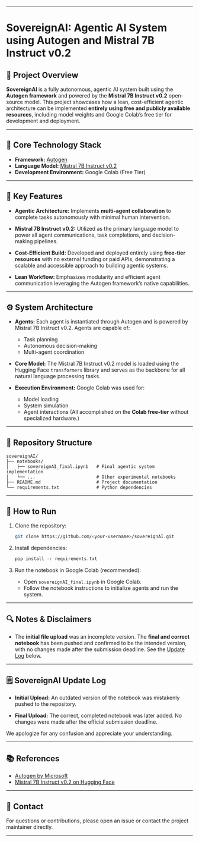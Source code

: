 
---

# SovereignAI: Agentic AI System using Autogen and Mistral 7B Instruct v0.2

## 🚀 Project Overview

**SovereignAI** is a fully autonomous, agentic AI system built using the **Autogen framework** and powered by the **Mistral 7B Instruct v0.2** open-source model.
This project showcases how a lean, cost-efficient agentic architecture can be implemented **entirely using free and publicly available resources**, including model weights and Google Colab’s free tier for development and deployment.

---

## 🧩 Core Technology Stack

* **Framework:** [Autogen](https://github.com/microsoft/autogen)
* **Language Model:** [Mistral 7B Instruct v0.2](https://huggingface.co/mistralai/Mistral-7B-Instruct-v0.2)
* **Development Environment:** Google Colab (Free Tier)

---

## 🎯 Key Features

* **Agentic Architecture:**
  Implements **multi-agent collaboration** to complete tasks autonomously with minimal human intervention.

* **Mistral 7B Instruct v0.2:**
  Utilized as the primary language model to power all agent communications, task completions, and decision-making pipelines.

* **Cost-Efficient Build:**
  Developed and deployed entirely using **free-tier resources** with no external funding or paid APIs, demonstrating a scalable and accessible approach to building agentic systems.

* **Lean Workflow:**
  Emphasizes modularity and efficient agent communication leveraging the Autogen framework’s native capabilities.

---

## ⚙️ System Architecture

* **Agents:**
  Each agent is instantiated through Autogen and is powered by Mistral 7B Instruct v0.2.
  Agents are capable of:

  * Task planning
  * Autonomous decision-making
  * Multi-agent coordination

* **Core Model:**
  The Mistral 7B Instruct v0.2 model is loaded using the Hugging Face `transformers` library and serves as the backbone for all natural language processing tasks.

* **Execution Environment:**
  Google Colab was used for:

  * Model loading
  * System simulation
  * Agent interactions
    (All accomplished on the **Colab free-tier** without specialized hardware.)

---

## 📂 Repository Structure

```plaintext
sovereignAI/
├── notebooks/
│   ├── sovereignAI_final.ipynb   # Final agentic system implementation
│   └── ...                       # Other experimental notebooks
├── README.md                     # Project documentation
└── requirements.txt              # Python dependencies
```

---

## 📝 How to Run

1. Clone the repository:

   ```bash
   git clone https://github.com/<your-username>/sovereignAI.git
   ```

2. Install dependencies:

   ```bash
   pip install -r requirements.txt
   ```

3. Run the notebook in Google Colab (recommended):

   * Open `sovereignAI_final.ipynb` in Google Colab.
   * Follow the notebook instructions to initialize agents and run the system.

---

## 🔍 Notes & Disclaimers

* The **initial file upload** was an incomplete version. The **final and correct notebook** has been pushed and confirmed to be the intended version, with no changes made after the submission deadline. See the [Update Log](#sovereignai-update-log) below.

---

## 🗒️ SovereignAI Update Log

* **Initial Upload:**
  An outdated version of the notebook was mistakenly pushed to the repository.

* **Final Upload:**
  The correct, completed notebook was later added. No changes were made after the official submission deadline.

We apologize for any confusion and appreciate your understanding.

---

## 📚 References

* [Autogen by Microsoft](https://github.com/microsoft/autogen)
* [Mistral 7B Instruct v0.2 on Hugging Face](https://huggingface.co/mistralai/Mistral-7B-Instruct-v0.2)

---

## 📩 Contact

For questions or contributions, please open an issue or contact the project maintainer directly.

---


